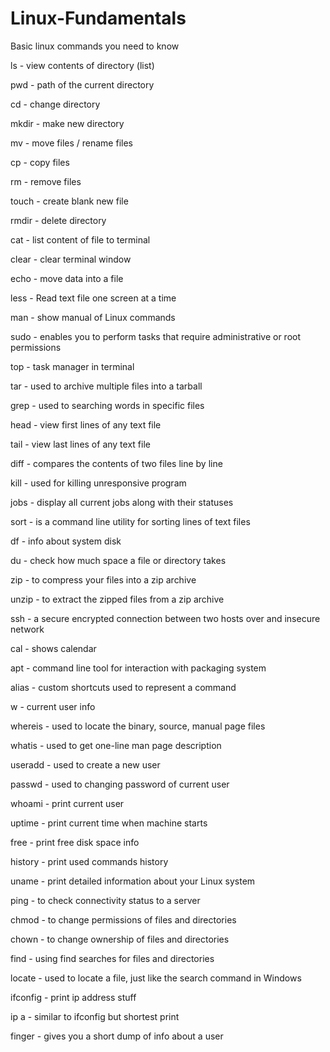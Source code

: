 # Linux-Fundamentals
Basic linux commands you need to know


ls - view contents of directory (list)

pwd - path of the current directory

cd - change directory

mkdir - make new directory

mv - move files / rename files

cp - copy files

rm - remove files

touch - create blank new file

rmdir - delete directory

cat - list content of file to terminal

clear - clear terminal window

echo - move data into a file

less - Read text file one screen at a time

man - show manual of Linux commands

sudo - enables you to perform tasks that require administrative or root permissions

top - task manager in terminal

tar - used to archive multiple files into a tarball

grep - used to searching words in specific files

head - view first lines of any text file

tail - view last lines of any text file

diff - compares the contents of two files line by line

kill - used for killing unresponsive program

jobs - display all current jobs along with their statuses

sort - is a command line utility for sorting lines of text files

df - info about system disk

du - check how much space a file or directory takes

zip - to compress your files into a zip archive

unzip - to extract the zipped files from a zip archive

ssh - a secure encrypted connection between two hosts over and insecure network

cal - shows calendar

apt - command line tool for interaction with packaging system

alias - custom shortcuts used to represent a command

w - current user info

whereis - used to locate the binary, source, manual page files

whatis - used to get one-line man page description

useradd - used to create a new user

passwd - used to changing password of current user

whoami - print current user

uptime - print current time when machine starts

free - print free disk space info

history - print used commands history

uname - print detailed information about your Linux system

ping - to check connectivity status to a server

chmod - to change permissions of files and directories

chown - to change ownership of files and directories

find - using find searches for files and directories

locate - used to locate a file, just like the search command in Windows

ifconfig - print ip address stuff

ip a - similar to ifconfig but shortest print

finger - gives you a short dump of info about a user
